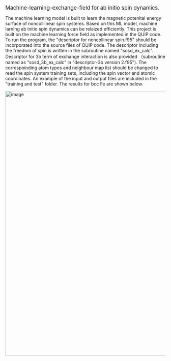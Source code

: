  <span style="font-size:1.2em;"> Machine-learning-exchange-field for ab initio spin dynamics. </span>
 
The machine learning model is built to learn the magnetic potenital energy surface of noncolllinear spin systems. Based on this ML model, machine larning ab initio spin dynamics can be relaized efficiently. This project is built on the machine learning force field as implemented in the QUIP code.  
To run the program, the "descriptor for noncollinear spin.f95" should be incorporated into the source files of QUIP code. The descriptor including the freedom of spin is written in the subroutine named "sosd_ex_calc". Descriptor for 3b term of exchange interaction is also provided （subroutine named as "sosd_3b_ex_calc" in "descriptor-3b version 2.f95"). The correspoinding atom types and neighbour map list should be changed to read the spin system training sets, including the spin vector and atomic coordinates. 
An example of the input and output files are included in the "training and test" folder.  The results for bcc Fe are shown below.


<img width="659" height="833" alt="image" src="https://github.com/user-attachments/assets/c3757412-c921-43e5-af69-0e9840db0e1b" />


